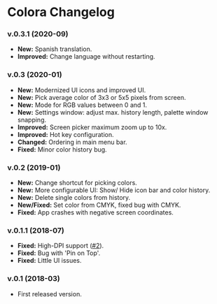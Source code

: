 # Colora Changelog

### v.0.3.1 (2020-09)
- **New:** Spanish translation.
- **Improved:** Change language without restarting.

### v.0.3 (2020-01)
- **New:** Modernized UI icons and improved UI.
- **New:** Pick average color of 3x3 or 5x5 pixels from screen.
- **New:** Mode for RGB values between 0 and 1.
- **New:** Settings window: adjust max. history length, palette window snapping.
- **Improved:** Screen picker maximum zoom up to 10x.
- **Improved:** Hot key configuration.
- **Changed:** Ordering in main menu bar.
- **Fixed:** Minor color history bug.

### v.0.2 (2019-01)
- **New:** Change shortcut for picking colors.
- **New:** More configurable UI: Show/ Hide icon bar and color history.
- **New:** Delete single colors from history.
- **New/Fixed:** Set color from CMYK, fixed bug with CMYK.
- **Fixed:** App crashes with negative screen coordinates.

### v.0.1.1 (2018-07)
- **Fixed:** High-DPI support ([#2](https://github.com/bluegrams/Colora/issues/2)).
- **Fixed:** Bug with 'Pin on Top'.
- **Fixed:** Little UI issues.

### v.0.1 (2018-03)
- First released version.
